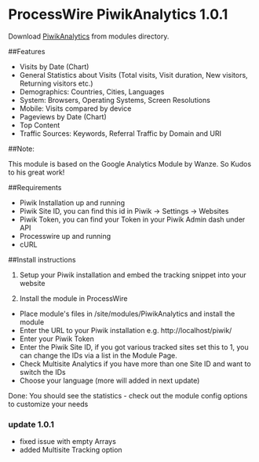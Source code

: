 # ProcessWire PiwikAnalytics 1.0.1

Download [PiwikAnalytics](http://modules.processwire.com/modules/process-piwik-analytics/) from modules directory.

##Features

* Visits by Date (Chart)
* General Statistics about Visits (Total visits, Visit duration, New visitors, Returning visitors etc.)
* Demographics: Countries, Cities, Languages
* System: Browsers, Operating Systems, Screen Resolutions
* Mobile: Visits compared by device
* Pageviews by Date (Chart)
* Top Content
* Traffic Sources: Keywords, Referral Traffic by Domain and URI


##Note:

This module is based on the Google Analytics Module by Wanze.
So Kudos to his great work!


##Requirements

* Piwik Installation up and running
* Piwik Site ID, you can find this id in Piwik -> Settings -> Websites
* Piwik Token, you can find your Token in your Piwik Admin dash under API
* Processwire up and running
* cURL


##Install instructions

1) Setup your Piwik installation and embed the tracking snippet into your website

2) Install the module in ProcessWire
* Place module's files in /site/modules/PiwikAnalytics and install the module
* Enter the URL to your Piwik installation e.g. http://localhost/piwik/
* Enter your Piwik Token
* Enter the Piwik Site ID, if you got various tracked sites set this to 1, you can change the IDs via a list in the Module Page.
* Check Multisite Analytics if you have more than one Site ID and want to switch the IDs
* Choose your language (more will added in next update)

Done: You should see the statistics - check out the module config options to customize your needs


### update 1.0.1
* fixed issue with empty Arrays
* added Multisite Tracking option

